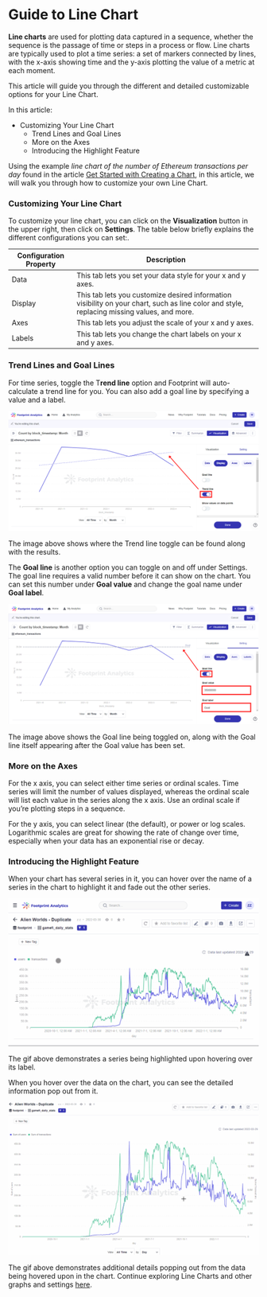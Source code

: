 # Guide to Line Chart

**Line charts** are used for plotting data captured in a sequence, whether the sequence is the passage of time or steps in a process or flow. Line charts are typically used to plot a time series: a set of markers connected by lines, with the x-axis showing time and the y-axis plotting the value of a metric at each moment.

This article will guide you through the different and detailed customizable options for your Line Chart.

In this article:

* Customizing Your Line Chart
  * Trend Lines and Goal Lines
  * More on the Axes
  * Introducing the Highlight Feature

Using the example _line chart of the number of Ethereum transactions per day_ found in the article [Get Started with Creating a Chart](https://docs.footprint.network/getting-started/tutorial/get-started-with-creating-a-chart), in this article, we will walk you through how to customize your own Line Chart.

### Customizing Your Line Chart <a href="#_9o63tr9edzo7" id="_9o63tr9edzo7"></a>

To customize your line chart, you can click on the **Visualization** button in the upper right, then click on **Settings**. The table below briefly explains the different configurations you can set:.

| Configuration Property | Description                                                                                                                                 |
| ---------------------- | ------------------------------------------------------------------------------------------------------------------------------------------- |
| Data                   | This tab lets you set your data style for your x and y axes.                                                                                |
| Display                | This tab lets you customize desired information visibility on your chart, such as line color and style, replacing missing values, and more. |
| Axes                   | This tab lets you adjust the scale of your x and y axes.                                                                                    |
| Labels                 | This tab lets you change the chart labels on your x and y axes.                                                                             |

### Trend Lines and Goal Lines <a href="#_frojpzmlvfv2" id="_frojpzmlvfv2"></a>

For time series, toggle the T**rend line** option and Footprint will auto-calculate a trend line for you. You can also add a goal line by specifying a value and a label.

![](<../../.gitbook/assets/0 (8)>)

The image above shows where the Trend line toggle can be found along with the results.

The **Goal line** is another option you can toggle on and off under Settings. The goal line requires a valid number before it can show on the chart. You can set this number under **Goal value** and change the goal name under **Goal label**.

![](<../../.gitbook/assets/1 (8)>)

The image above shows the Goal line being toggled on, along with the Goal line itself appearing after the Goal value has been set.

### More on the Axes <a href="#_95bc7ucqlvwf" id="_95bc7ucqlvwf"></a>

For the x axis, you can select either time series or ordinal scales. Time series will limit the number of values displayed, whereas the ordinal scale will list each value in the series along the x axis. Use an ordinal scale if you’re plotting steps in a sequence.

For the y axis, you can select linear (the default), or power or log scales. Logarithmic scales are great for showing the rate of change over time, especially when your data has an exponential rise or decay.

### Introducing the Highlight Feature <a href="#_77jlf4y5a11y" id="_77jlf4y5a11y"></a>

When your chart has several series in it, you can hover over the name of a series in the chart to highlight it and fade out the other series.

![](<../../.gitbook/assets/2 (9)>)

The gif above demonstrates a series being highlighted upon hovering over its label.

When you hover over the data on the chart, you can see the detailed information pop out from it.

![](<../../.gitbook/assets/3 (7)>)

The gif above demonstrates additional details popping out from the data being hovered upon in the chart. Continue exploring Line Charts and other graphs and settings [here](https://www.footprint.network/dashboards).
